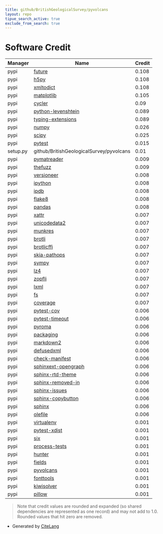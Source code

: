```yaml
---
title: github/BritishGeologicalSurvey/pyvolcans
layout: repo
tipue_search_active: true
exclude_from_search: true
---
```

# Software Credit

|Manager|Name|Credit|
|-------|----|------|
|pypi|[future](https://python-future.org)|0.108|
|pypi|[h5py](http://www.h5py.org)|0.108|
|pypi|[xmltodict](https://github.com/martinblech/xmltodict)|0.108|
|pypi|[matplotlib](https://matplotlib.org)|0.105|
|pypi|[cycler](https://github.com/matplotlib/cycler)|0.09|
|pypi|[python-levenshtein](https://pypi.org/project/python-levenshtein)|0.089|
|pypi|[typing-extensions](https://pypi.org/project/typing-extensions)|0.089|
|pypi|[numpy](https://pypi.org/project/numpy)|0.026|
|pypi|[scipy](https://pypi.org/project/scipy)|0.025|
|pypi|[pytest](https://docs.pytest.org/en/latest/)|0.015|
|setup.py|github/BritishGeologicalSurvey/pyvolcans|0.01|
|pypi|[pymatreader](https://gitlab.com/obob/pymatreader)|0.009|
|pypi|[thefuzz](https://github.com/seatgeek/thefuzz)|0.009|
|pypi|[versioneer](https://github.com/python-versioneer/python-versioneer)|0.008|
|pypi|[ipython](https://pypi.org/project/ipython)|0.008|
|pypi|[ipdb](https://pypi.org/project/ipdb)|0.008|
|pypi|[flake8](https://pypi.org/project/flake8)|0.008|
|pypi|[pandas](https://pypi.org/project/pandas)|0.008|
|pypi|[xattr](https://pypi.org/project/xattr)|0.007|
|pypi|[unicodedata2](https://pypi.org/project/unicodedata2)|0.007|
|pypi|[munkres](https://pypi.org/project/munkres)|0.007|
|pypi|[brotli](https://pypi.org/project/brotli)|0.007|
|pypi|[brotlicffi](https://pypi.org/project/brotlicffi)|0.007|
|pypi|[skia-pathops](https://pypi.org/project/skia-pathops)|0.007|
|pypi|[sympy](https://pypi.org/project/sympy)|0.007|
|pypi|[lz4](https://pypi.org/project/lz4)|0.007|
|pypi|[zopfli](https://pypi.org/project/zopfli)|0.007|
|pypi|[lxml](https://pypi.org/project/lxml)|0.007|
|pypi|[fs](https://pypi.org/project/fs)|0.007|
|pypi|[coverage](https://pypi.org/project/coverage)|0.007|
|pypi|[pytest-cov](https://github.com/pytest-dev/pytest-cov)|0.006|
|pypi|[pytest-timeout](https://pypi.org/project/pytest-timeout)|0.006|
|pypi|[pyroma](https://pypi.org/project/pyroma)|0.006|
|pypi|[packaging](https://pypi.org/project/packaging)|0.006|
|pypi|[markdown2](https://pypi.org/project/markdown2)|0.006|
|pypi|[defusedxml](https://pypi.org/project/defusedxml)|0.006|
|pypi|[check-manifest](https://pypi.org/project/check-manifest)|0.006|
|pypi|[sphinxext-opengraph](https://pypi.org/project/sphinxext-opengraph)|0.006|
|pypi|[sphinx-rtd-theme](https://pypi.org/project/sphinx-rtd-theme)|0.006|
|pypi|[sphinx-removed-in](https://pypi.org/project/sphinx-removed-in)|0.006|
|pypi|[sphinx-issues](https://pypi.org/project/sphinx-issues)|0.006|
|pypi|[sphinx-copybutton](https://pypi.org/project/sphinx-copybutton)|0.006|
|pypi|[sphinx](https://pypi.org/project/sphinx)|0.006|
|pypi|[olefile](https://pypi.org/project/olefile)|0.006|
|pypi|[virtualenv](https://pypi.org/project/virtualenv)|0.001|
|pypi|[pytest-xdist](https://pypi.org/project/pytest-xdist)|0.001|
|pypi|[six](https://pypi.org/project/six)|0.001|
|pypi|[process-tests](https://pypi.org/project/process-tests)|0.001|
|pypi|[hunter](https://pypi.org/project/hunter)|0.001|
|pypi|[fields](https://pypi.org/project/fields)|0.001|
|pypi|[pyvolcans](https://github.com/BritishGeologicalSurvey/pyvolcans)|0.001|
|pypi|[fonttools](http://github.com/fonttools/fonttools)|0.001|
|pypi|[kiwisolver](https://github.com/nucleic/kiwi)|0.001|
|pypi|[pillow](https://python-pillow.org)|0.001|


> Note that credit values are rounded and expanded (so shared dependencies are represented as one record) and may not add to 1.0. Rounded values that hit zero are removed.


- Generated by [CiteLang](https://github.com/vsoch/citelang)
